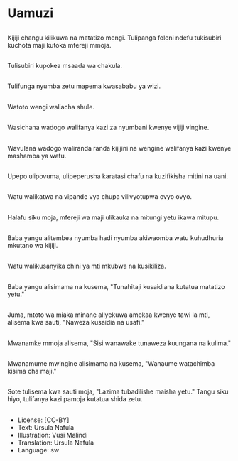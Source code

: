 # Uamuzi

##
Kijiji changu kilikuwa na matatizo mengi. Tulipanga foleni ndefu tukisubiri kuchota maji kutoka mfereji mmoja.

##
Tulisubiri kupokea msaada wa chakula.

##
Tulifunga nyumba zetu mapema kwasababu ya wizi.

##
Watoto wengi waliacha shule.

##
Wasichana wadogo walifanya kazi za nyumbani kwenye vijiji vingine.

##
Wavulana wadogo waliranda randa kijijini na wengine walifanya kazi kwenye mashamba ya watu.

##
Upepo ulipovuma, ulipeperusha karatasi chafu na kuzifikisha mitini na uani.

##
Watu walikatwa na vipande vya chupa vilivyotupwa ovyo ovyo.

##
Halafu siku moja, mfereji wa maji ulikauka na mitungi yetu ikawa mitupu.

##
Baba yangu alitembea nyumba hadi nyumba akiwaomba watu kuhudhuria mkutano wa kijiji.

##
Watu walikusanyika chini ya mti mkubwa na kusikiliza.

##
Baba yangu alisimama na kusema, "Tunahitaji kusaidiana kutatua matatizo yetu."

##
Juma, mtoto wa miaka minane aliyekuwa amekaa kwenye tawi la mti, alisema kwa sauti, "Naweza kusaidia na usafi."

##
Mwanamke mmoja alisema, "Sisi wanawake tunaweza kuungana na kulima."

##
Mwanamume mwingine alisimama na kusema, "Wanaume watachimba kisima cha maji."

##
Sote tulisema kwa sauti moja, "Lazima tubadilishe maisha yetu." Tangu siku hiyo, tulifanya kazi pamoja kutatua shida zetu.

##
* License: [CC-BY]
* Text: Ursula Nafula
* Illustration: Vusi Malindi
* Translation: Ursula Nafula
* Language: sw
